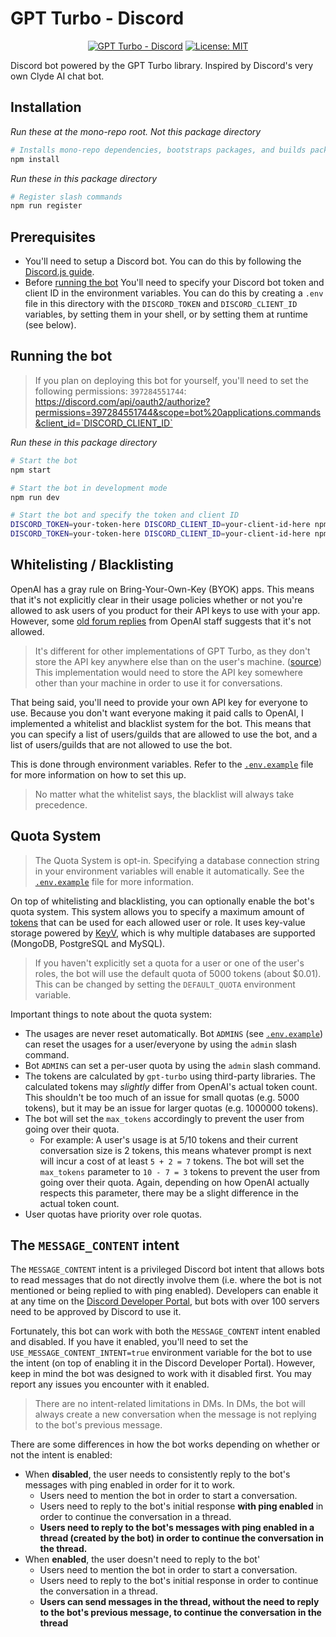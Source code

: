 # GPT Turbo - Discord

<div align="center">

  [![GPT Turbo - Discord](https://img.shields.io/github/package-json/v/maxijonson/gpt-turbo?color=brightgreen&filename=packages%2Fdiscord%2Fpackage.json&label=gpt-turbo-discord&logo=discord)](https://discord.gg/Aa77KCmwRx)
  [![License: MIT](https://img.shields.io/badge/License-MIT-yellow.svg)](https://opensource.org/licenses/MIT)
</div>

Discord bot powered by the GPT Turbo library. Inspired by Discord's very own Clyde AI chat bot.

## Installation

*Run these at the mono-repo root. Not this package directory*

```bash
# Installs mono-repo dependencies, bootstraps packages, and builds packages
npm install
```

*Run these in this package directory*

```bash
# Register slash commands
npm run register
```

## Prerequisites

- You'll need to setup a Discord bot. You can do this by following the [Discord.js guide](https://discordjs.guide/preparations/setting-up-a-bot-application.html#creating-your-bot).
- Before [running the bot](#running-the-bot)  You'll need to specify your Discord bot token and client ID in the environment variables. You can do this by creating a `.env` file in this directory with the `DISCORD_TOKEN` and `DISCORD_CLIENT_ID` variables, by setting them in your shell, or by setting them at runtime (see below).

## Running the bot

> If you plan on deploying this bot for yourself, you'll need to set the following permissions: `397284551744`:
> https://discord.com/api/oauth2/authorize?permissions=397284551744&scope=bot%20applications.commands&client_id=`DISCORD_CLIENT_ID`

*Run these in this package directory*

```bash
# Start the bot
npm start

# Start the bot in development mode
npm run dev

# Start the bot and specify the token and client ID
DISCORD_TOKEN=your-token-here DISCORD_CLIENT_ID=your-client-id-here npm start
DISCORD_TOKEN=your-token-here DISCORD_CLIENT_ID=your-client-id-here npm run dev
```

## Whitelisting / Blacklisting

OpenAI has a gray rule on Bring-Your-Own-Key (BYOK) apps. This means that it's not explicitly clear in their usage policies whether or not you're allowed to ask users of you product for their API keys to use with your app. However, some [old forum replies](https://community.openai.com/t/openais-bring-your-own-key-policy/14538/2) from OpenAI staff suggests that it's not allowed. 

> It's different for other implementations of GPT Turbo, as they don't store the API key anywhere else than on the user's machine. ([source](https://community.openai.com/t/openais-bring-your-own-key-policy/14538/4)) This implementation would need to store the API key somewhere other than your machine in order to use it for conversations.

That being said, you'll need to provide your own API key for everyone to use. Because you don't want everyone making it paid calls to OpenAI, I implemented a whitelist and blacklist system for the bot. This means that you can specify a list of users/guilds that are allowed to use the bot, and a list of users/guilds that are not allowed to use the bot. 

This is done through environment variables. Refer to the [`.env.example`](./.env.example) file for more information on how to set this up.

> No matter what the whitelist says, the blacklist will always take precedence.

## Quota System

> The Quota System is opt-in. Specifying a database connection string in your environment variables will enable it automatically. See the [`.env.example`](./.env.example) file for more information.

On top of whitelisting and blacklisting, you can optionally enable the bot's quota system. This system allows you to specify a maximum amount of [tokens](https://openai.com/pricing) that can be used for each allowed user or role. It uses key-value storage powered by [KeyV](https://github.com/jaredwray/keyv), which is why multiple databases are supported (MongoDB, PostgreSQL and MySQL).

> If you haven't explicitly set a quota for a user or one of the user's roles, the bot will use the default quota of 5000 tokens (about $0.01). This can be changed by setting the `DEFAULT_QUOTA` environment variable.

Important things to note about the quota system:

- The usages are never reset automatically. Bot `ADMINS` (see [`.env.example`](./.env.example)) can reset the usages for a user/everyone by using the `admin` slash command.
- Bot `ADMINS` can set a per-user quota by using the `admin` slash command.
- The tokens are calculated by `gpt-turbo` using third-party libraries. The calculated tokens may *slightly* differ from OpenAI's actual token count. This shouldn't be too much of an issue for small quotas (e.g. 5000 tokens), but it may be an issue for larger quotas (e.g. 1000000 tokens).
- The bot will set the `max_tokens` accordingly to prevent the user from going over their quota. 
  - For example: A user's usage is at 5/10 tokens and their current conversation size is 2 tokens, this means whatever prompt is next will incur a cost of at least `5 + 2 = 7` tokens. The bot will set the `max_tokens` parameter to `10 - 7 = 3` tokens to prevent the user from going over their quota. Again, depending on how OpenAI actually respects this parameter, there may be a slight difference in the actual token count.
- User quotas have priority over role quotas.

## The `MESSAGE_CONTENT` intent

The `MESSAGE_CONTENT` intent is a privileged Discord bot intent that allows bots to read messages that do not directly involve them (i.e. where the bot is not mentioned or being replied to with ping enabled). Developers can enable it at any time on the [Discord Developer Portal](https://discord.com/developers/applications), but bots with over 100 servers need to be approved by Discord to use it.

Fortunately, this bot can work with both the `MESSAGE_CONTENT` intent enabled and disabled. If you have it enabled, you'll need to set the `USE_MESSAGE_CONTENT_INTENT=true` environment variable for the bot to use the intent (on top of enabling it in the Discord Developer Portal). However, keep in mind the bot was designed to work with it disabled first. You may report any issues you encounter with it enabled.

> There are no intent-related limitations in DMs. In DMs, the bot will always create a new conversation when the message is not replying to the bot's previous message.

There are some differences in how the bot works depending on whether or not the intent is enabled:
- When **disabled**, the user needs to consistently reply to the bot's messages with ping enabled in order for it to work.
  - Users need to mention the bot in order to start a conversation.
  - Users need to reply to the bot's initial response **with ping enabled** in order to continue the conversation in a thread.
  - **Users need to reply to the bot's messages with ping enabled in a thread (created by the bot) in order to continue the conversation in the thread.**
- When **enabled**, the user doesn't need to reply to the bot'
  - Users need to mention the bot in order to start a conversation.
  - Users need to reply to the bot's initial response in order to continue the conversation in a thread.
  - **Users can send messages in the thread, without the need to reply to the bot's previous message, to continue the conversation in the thread**
